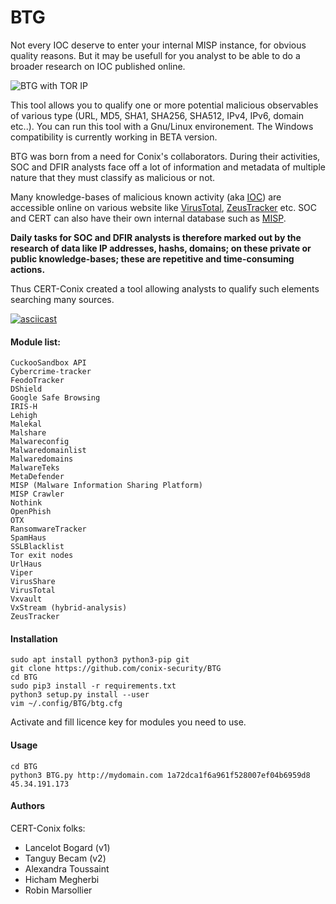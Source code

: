 # BTG

Not every IOC deserve to enter your internal MISP instance, for obvious quality reasons. But it may be usefull for you analyst to be able to do a broader research on IOC published online.

![BTG with TOR IP](http://pix.toile-libre.org/upload/original/1482330236.png)

This tool allows you to qualify one or more potential malicious observables of various type (URL, MD5, SHA1, SHA256, SHA512, IPv4, IPv6, domain etc..). You can run this tool with a Gnu/Linux environement. The Windows compatibility is currently working in BETA version.

BTG was born from a need for Conix's collaborators. During their activities, SOC and DFIR analysts face off a lot of information and metadata of multiple nature that they must classify as malicious or not.

Many knowledge-bases of malicious known activity (aka [IOC](https://en.wikipedia.org/wiki/Indicator_of_compromise)) are accessible online on various website like [VirusTotal](https://virustotal.com), [ZeusTracker](https://zeustracker.abuse.ch) etc. SOC and CERT can also have their own internal database such as [MISP](http://www.misp-project.org).

**Daily tasks for SOC and DFIR analysts is therefore marked out by the research of data like IP addresses, hashs, domains; on these private or public knowledge-bases; these are repetitive and time-consuming actions.**

Thus CERT-Conix created a tool allowing analysts to qualify such elements searching many sources.

[![asciicast](https://asciinema.org/a/04a88eeh3rt0v979cxiuk8kzc.png)](https://asciinema.org/a/04a88eeh3rt0v979cxiuk8kzc)


#### Module list:
    CuckooSandbox API
    Cybercrime-tracker
    FeodoTracker
    DShield
    Google Safe Browsing
    IRIS-H
    Lehigh
    Malekal
    Malshare
    Malwareconfig
    Malwaredomainlist
    Malwaredomains
    MalwareTeks
    MetaDefender
    MISP (Malware Information Sharing Platform)
    MISP Crawler
    Nothink
    OpenPhish
    OTX
    RansomwareTracker
    SpamHaus
    SSLBlacklist
    Tor exit nodes
    UrlHaus
    Viper
    VirusShare
    VirusTotal
    Vxvault
    VxStream (hybrid-analysis)
    ZeusTracker

#### Installation
```
sudo apt install python3 python3-pip git
git clone https://github.com/conix-security/BTG
cd BTG
sudo pip3 install -r requirements.txt
python3 setup.py install --user
vim ~/.config/BTG/btg.cfg
```
Activate and fill licence key for modules you need to use.

#### Usage
```
cd BTG
python3 BTG.py http://mydomain.com 1a72dca1f6a961f528007ef04b6959d8 45.34.191.173
```

#### Authors
CERT-Conix folks:
- Lancelot Bogard (v1)
- Tanguy Becam (v2)
- Alexandra Toussaint
- Hicham Megherbi
- Robin Marsollier
